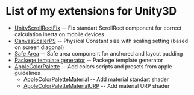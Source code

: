 # List of my extensions for Unity3D

* [UnityScrollRectFix](https://github.com/SoprachevAK/UnityScrollRectFix) -- Fix standart ScrollRect component for correct calculation inerta on mobile devices
* [CanvasScalerPS](https://github.com/SoprachevAK/CanvasScalerPS) -- Physical Constant size with scaling setting (based on screen diagonal)
* [Safe Area](https://github.com/SoprachevAK/safe-area) -- Safe area component for anchored and layout padding
* [Packege template generator](https://github.com/SoprachevAK/packege-template-generator) -- Packege template generator
* [AppleColorPalette](https://github.com/SoprachevAK/AppleColorPalette) -- Add colors scripts and presets from apple guidelines
  * [AppleColorPaletteMaterial](https://github.com/SoprachevAK/AppleColorPaletteMaterial) -- Add material standart shader
  * [AppleColorPaletteMaterialURP](https://github.com/SoprachevAK/AppleColorPaletteMaterialURP) -- Add material URP shader
